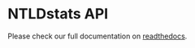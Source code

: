 NTLDstats API
=============

Please check our full documentation on [readthedocs](http://ntldstats-api.rtfd.org).
